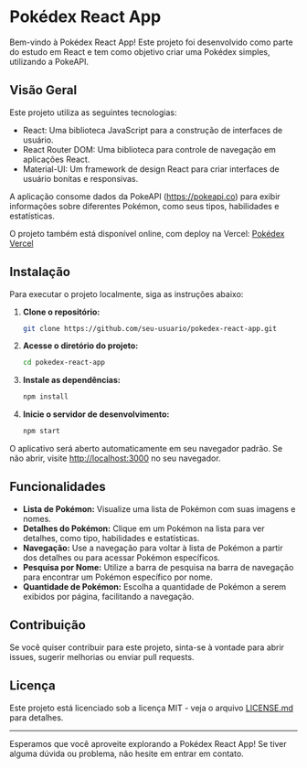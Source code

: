 # Pokédex React App

Bem-vindo à Pokédex React App! Este projeto foi desenvolvido como parte do estudo em React e tem como objetivo criar uma Pokédex simples, utilizando a PokeAPI.

## Visão Geral

Este projeto utiliza as seguintes tecnologias:

- React: Uma biblioteca JavaScript para a construção de interfaces de usuário.
- React Router DOM: Uma biblioteca para controle de navegação em aplicações React.
- Material-UI: Um framework de design React para criar interfaces de usuário bonitas e responsivas.

A aplicação consome dados da PokeAPI (https://pokeapi.co) para exibir informações sobre diferentes Pokémon, como seus tipos, habilidades e estatísticas.

O projeto também está disponível online, com deploy na Vercel: [Pokédex Vercel](https://pokedex-wermvasconcelos-projects.vercel.app)

## Instalação

Para executar o projeto localmente, siga as instruções abaixo:

1. **Clone o repositório:**

   ```bash
   git clone https://github.com/seu-usuario/pokedex-react-app.git

2. **Acesse o diretório do projeto:**

   ```bash
   cd pokedex-react-app
   
3. **Instale as dependências:**

   ```bash
   npm install
   
4. **Inicie o servidor de desenvolvimento:**

   ```bash
   npm start
   
O aplicativo será aberto automaticamente em seu navegador padrão. Se não abrir, visite [http://localhost:3000](http://localhost:3000) no seu navegador.

## Funcionalidades

- **Lista de Pokémon:** Visualize uma lista de Pokémon com suas imagens e nomes.
- **Detalhes do Pokémon:** Clique em um Pokémon na lista para ver detalhes, como tipo, habilidades e estatísticas.
- **Navegação:** Use a navegação para voltar à lista de Pokémon a partir dos detalhes ou para acessar Pokémon específicos.
- **Pesquisa por Nome:** Utilize a barra de pesquisa na barra de navegação para encontrar um Pokémon específico por nome.
- **Quantidade de Pokémon:** Escolha a quantidade de Pokémon a serem exibidos por página, facilitando a navegação.

## Contribuição

Se você quiser contribuir para este projeto, sinta-se à vontade para abrir issues, sugerir melhorias ou enviar pull requests.

## Licença

Este projeto está licenciado sob a licença MIT - veja o arquivo [LICENSE.md](LICENSE.md) para detalhes.

---

Esperamos que você aproveite explorando a Pokédex React App! Se tiver alguma dúvida ou problema, não hesite em entrar em contato.
